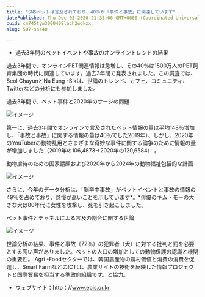 ```yaml
---
title: "SNSペットは言及されており、40％が「事件と事故」に関連しています"
datePublished: Thu Dec 03 2020 21:35:06 GMT+0000 (Coordinated Universal Time)
cuid: cm745tyw3000408lach2wgkzx
slug: 507-sns40

---
```



- 過去3年間のペットイベントや事故のオンライントレンドの結果

過去3年間で、オンラインPET関連情報は急増し、その40％は1500万人のPET飼育集団の時代に関連しています。過去3年間で発表されました。この調査では、Seol ChayunとNa Eung -Sikは、世論のトレンド、カフェ、コミュニティ、Twitterなどの分析にも参加しました。

過去3年間で、ペット事件と2020年のサージの問題

![イメージ](https://cdn.hashnode.com/res/hashnode/image/upload/v1739500739402/69de072e-15e2-494e-a60a-c7afe7cd205b.jpeg)

第一に、過去3年間でオンラインで言及されたペット情報の量は平均148％増加し、「事故と事故」に関する情報の量は40％でした2019年）、しかし、2020年のYouTuberの動物乱用とさまざまな奇妙な事件に関する論争のために情報の量が増加しました（2019年の106,4873→2020年の120,6584） 。

動物虐待のための国家請願および2020年から2024年の動物福祉包括的な計画

![イメージ](https://cdn.hashnode.com/res/hashnode/image/upload/v1739500742388/36233cda-bd6c-49d8-ab7f-119eedf89cb8.jpeg)

さらに、今年のデータ分析は、「脳卒中事故」がペットイベントと事故の情報の49％を占めており、怠慢が高いことを示しています*。*俳優のキム・モーの大きな犬は80年代に女性を攻撃し、死を引き起こしました。

ペット事件とチャネルによる言及の割合に関する世論

![イメージ](https://cdn.hashnode.com/res/hashnode/image/upload/v1739500745687/e03c578a-1138-4ccb-a23c-adb303992c23.jpeg)

世論分析の結果、事件と事故（72％）の犯罪者（犬）に対する批判と罰を必要とする高い声がありました。ペットの人口の増加としての動物保護の認識と機関の重要性。 Agri -Foodセクターでは、韓国農産物の農村価値と消費の消費を促進し、Smart FarmなどのICTは、農業サイトの技術を反映した情報プロジェクトと国際貿易を担当する準政府組織です。と協力。

- ウェブサイト：http：//www.epis.or.kr